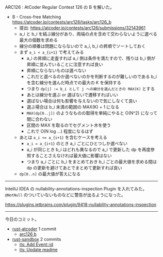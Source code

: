 ARC126 : AtCoder Regular Contest 126 の B を解いた。

- B - Cross-free Matching
  <https://atcoder.jp/contests/arc126/tasks/arc126_b>
  - 提出: <https://atcoder.jp/contests/arc126/submissions/32143961>
  - a_i と b_i を結ぶ線分があり、両端の点を含めて交わらないように選べる最大の個数を求める
  - 線分の順番は問題にならないので a_i, b_i の昇順でソートしておく
  - まず `a_i < a_{i+1}` で考えてみる
    - a_i の昇順に走査すれば a_i 側は条件を満たすので、残りは b_i 側が昇順に並んでいることに注意すれば良い
    - 昇順にならないものは選べない
    - これだと選べるのか選べないのかを判断するのが難しいのである b_i を含む線分を選んだ時点での最大の K を保持する
    - つまり `dp[j] := b_i として j への線分を選んだときの MAX(K)` とする
    - あとは線分を選ぶ or 選ばないで遷移すればいい
    - 選ばない場合は何も影響を与えないので気にしなくて良い
    - 選ぶ場合は b_i 未満の範囲の MAX(K) + 1 になる
    - `MAX(dp[0..j])` のようなものの取得を単純にやると O(N^2) になって間に合わない
    - 区間の MAX を取るのでセグメント木を使う
    - これで O(N log ...) 程度になるはず
  - あとは `a_i <= a_{i+1}` を含むケースを考える
    - `a_i = a_{i+1}` のとき a_i ごとにひとつしか選べない
    - a_i が同じとき b_i はどれも異なるので a_i で更新した dp を再度参照することさえなければ最大値に影響はない
    - つまり a_i ごとに b_i をまとめておき b_i ごとの最大値を求める間は dp の更新を避けてあとでまとめて更新すれば良い
  - `dp[0..n]` の最大値が答えになる

---

IntelliJ IDEA の nullability-annotations-inspection Plugin を入れてみた。 `@NotNull` のついていないものなどに警告が出るようになった。

<https://plugins.jetbrains.com/plugin/9418-nullability-annotations-inspection>

---

今日のコミット。

- [rust-atcoder](https://github.com/bouzuya/rust-atcoder) 1 commit
  - [arc126 b](https://github.com/bouzuya/rust-atcoder/commit/230a23d9e6e713c509993d136c1282bfe76289c0)
- [rust-sandbox](https://github.com/bouzuya/rust-sandbox) 2 commits
  - [its: Add Event::id](https://github.com/bouzuya/rust-sandbox/commit/b2cc1e268f0d2d49a5c6628fbc3075bd7fdff8ba)
  - [its: Update readme](https://github.com/bouzuya/rust-sandbox/commit/e1b5df6ef0783636df555db2b87957c55a01d907)

